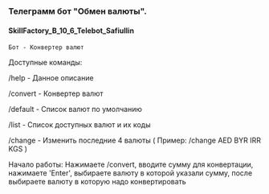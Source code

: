 ### Телеграмм бот "Обмен валюты".

#### SkillFactory_B_10_6_Telebot_Safiullin

    Бот - Конвертер валют 

Доступные команды:

/help - Данное описание

/convert - Конвертер валют

/default - Список валют по умолчанию

/list - Список доступных валют и их коды

/change - Изменить последние 4 валюты 
 ( Пример: /change AED BYR IRR KGS )

 Начало работы:
Нажимаете /convert, вводите сумму для конвертации, нажимаете 'Enter', выбираете валюту в которой указали сумму, после выбираете валюту в которую надо конвертировать